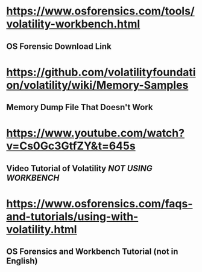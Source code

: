 # https://www.osforensics.com/tools/volatility-workbench.html

## OS Forensic Download Link

# https://github.com/volatilityfoundation/volatility/wiki/Memory-Samples 

## Memory Dump File That Doesn't Work 

# https://www.youtube.com/watch?v=Cs0Gc3GtfZY&t=645s

## Video Tutorial of Volatility *NOT USING WORKBENCH*

# https://www.osforensics.com/faqs-and-tutorials/using-with-volatility.html

## OS Forensics and Workbench Tutorial (not in English)
